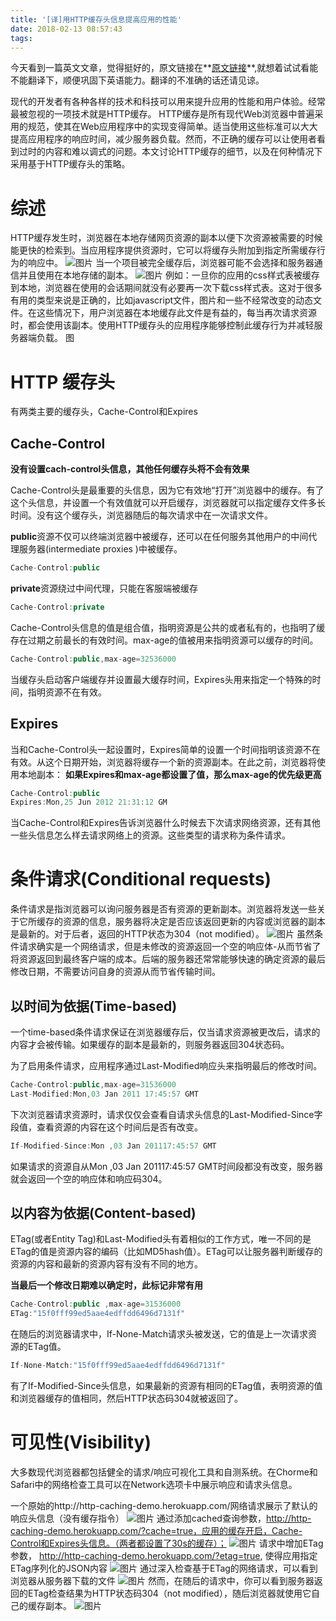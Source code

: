 ```yaml
---
title: '[译]用HTTP缓存头信息提高应用的性能'
date: 2018-02-13 08:57:43
tags:
---
```

今天看到一篇英文文章，觉得挺好的，原文链接在**[原文链接](https://devcenter.heroku.com/articles/increasing-application-performance-with-http-cache-headers#http-cache-headers)**,就想着试试看能不能翻译下，顺便巩固下英语能力。翻译的不准确的话还请见谅。

<!--more-->
现代的开发者有各种各样的技术和科技可以用来提升应用的性能和用户体验。经常最被忽视的一项技术就是HTTP缓存。
HTTP缓存是所有现代Web浏览器中普遍采用的规范，使其在Web应用程序中的实现变得简单。适当使用这些标准可以大大提高应用程序的响应时间，减少服务器负载。然而，不正确的缓存可以让使用者看到过时的内容和难以调式的问题。本文讨论HTTP缓存的细节，以及在何种情况下采用基于HTTP缓存头的策略。

# 综述
HTTP缓存发生时，浏览器在本地存储网页资源的副本以便下次资源被需要的时候能更快的检索到。当应用程序提供资源时，它可以将缓存头附加到指定所需缓存行为的响应中。
![图片](https://raw.githubusercontent.com/licongwen/licongwen.github.io/gh-pages/images/yi1.jpg)
当一个项目被完全缓存后，浏览器可能不会选择和服务器通信并且使用在本地存储的副本。
![图片](https://raw.githubusercontent.com/licongwen/licongwen.github.io/gh-pages/images/yi2.jpg)
例如：一旦你的应用的css样式表被缓存到本地，浏览器在使用的会话期间就没有必要再一次下载css样式表。这对于很多有用的类型来说是正确的，比如javascript文件，图片和一些不经常改变的动态文件。在这些情况下，用户浏览器在本地缓存此文件是有益的，每当再次请求资源时，都会使用该副本。使用HTTP缓存头的应用程序能够控制此缓存行为并减轻服务器端负载。
图
# HTTP 缓存头
有两类主要的缓存头，Cache-Control和Expires

## Cache-Control

**没有设置cach-control头信息，其他任何缓存头将不会有效果**

Cache-Control头是最重要的头信息，因为它有效地“打开”浏览器中的缓存。有了这个头信息，并设置一个有效值就可以开启缓存，浏览器就可以指定缓存文件多长时间。没有这个缓存头，浏览器随后的每次请求中在一次请求文件。

**public**资源不仅可以终端浏览器中被缓存，还可以在任何服务其他用户的中间代理服务器(intermediate proxies )中被缓存。
```javascript
Cache-Control:public
```
**private**资源绕过中间代理，只能在客服端被缓存
```javascript
Cache-Control:private
```
Cache-Control头信息的值是组合值，指明资源是公共的或者私有的，也指明了缓存在过期之前最长的有效时间。max-age的值被用来指明资源可以缓存的时间。
```javascript
Cache-Control:public,max-age=32536000
```
当缓存头启动客户端缓存并设置最大缓存时间，Expires头用来指定一个特殊的时间，指明资源不在有效。

## Expires

当和Cache-Control头一起设置时，Expires简单的设置一个时间指明该资源不在有效。从这个日期开始，浏览器将缓存一个新的资源副本。在此之前，浏览器将使用本地副本：
**如果Expires和max-age都设置了值，那么max-age的优先级更高**
```javascript
Cache-Control:public
Expires:Mon,25 Jun 2012 21:31:12 GM
```
当Cache-Control和Expires告诉浏览器什么时候去下次请求网络资源，还有其他一些头信息怎么样去请求网络上的资源。这些类型的请求称为条件请求。

# 条件请求(Conditional requests)

条件请求是指浏览器可以询问服务器是否有资源的更新副本。浏览器将发送一些关于它所缓存的资源的信息，服务器将决定是否应该返回更新的内容或浏览器的副本是最新的。对于后者，返回的HTTP状态为304（not modified）。
![图片](https://raw.githubusercontent.com/licongwen/licongwen.github.io/gh-pages/images/yi3.jpg)
虽然条件请求确实是一个网络请求，但是未修改的资源返回一个空的响应体-从而节省了将资源返回到最终客户端的成本。后端的服务器还常常能够快速的确定资源的最后修改日期，不需要访问自身的资源从而节省传输时间。

## 以时间为依据(Time-based)

一个time-based条件请求保证在浏览器缓存后，仅当请求资源被更改后，请求的内容才会被传输。如果缓存的副本是最新的，则服务器返回304状态码。

为了启用条件请求，应用程序通过Last-Modified响应头来指明最后的修改时间。
```javascript
Cache-Control:public,max-age=31536000
Last-Modified:Mon,03 Jan 2011 17:45:57 GMT
```
下次浏览器请求资源时，请求仅仅会查看自请求头信息的Last-Modified-Since字段值，查看资源的内容在这个时间后是否有改变。
```javascript
If-Modified-Since:Mon ,03 Jan 201117:45:57 GMT
```
如果请求的资源自从Mon ,03 Jan 201117:45:57 GMT时间段都没有改变，服务器就会返回一个空的响应体和响应码304。

## 以内容为依据(Content-based)
ETag(或者Entity Tag)和Last-Modified头有着相似的工作方式，唯一不同的是ETag的值是资源内容的编码（比如MD5hash值）。ETag可以让服务器判断缓存的资源的内容和最新的资源内容有没有不同的地方。

**当最后一个修改日期难以确定时，此标记非常有用**
```javascript
Cache-Control:public ,max-age=31536000
ETag:"15f0fff99ed5aae4edffdd6496d7131f"
```
在随后的浏览器请求中，If-None-Match请求头被发送，它的值是上一次请求资源的ETag值。
```javascript
If-None-Match:"15f0fff99ed5aae4edffdd6496d7131f"
```
有了If-Modified-Since头信息，如果最新的资源有相同的ETag值，表明资源的值和浏览器缓存的值相同，然后HTTP状态码304就被返回了。

# 可见性(Visibility)
大多数现代浏览器都包括健全的请求/响应可视化工具和自测系统。在Chorme和Safari中的网络检查工具可以在Network选项卡中展示响应和请求头信息。

一个原始的http://http-caching-demo.herokuapp.com/网络请求展示了默认的响应头信息（没有缓存指令）
![图片](https://raw.githubusercontent.com/licongwen/licongwen.github.io/gh-pages/images/yi4.jpg)
通过添加cached查询参数，http://http-caching-demo.herokuapp.com/?cache=true，应用的缓存开启，Cache-Control和Expires头信息。（两者都设置了30s的缓存）；
![图片](https://raw.githubusercontent.com/licongwen/licongwen.github.io/gh-pages/images/yi5.jpg)
请求中增加ETag参数， http://http-caching-demo.herokuapp.com/?etag=true, 使得应用指定ETag序列化的JSON内容
![图片](https://raw.githubusercontent.com/licongwen/licongwen.github.io/gh-pages/images/yi6.jpg)
通过深入检查基于ETag的网络请求，可以看到浏览器从服务器下载的文件
![图片](https://raw.githubusercontent.com/licongwen/licongwen.github.io/gh-pages/images/yi7.jpg)
然而，在随后的请求中，你可以看到服务器返回的ETag检查结果为HTTP状态码304（not modified），随后浏览器就使用它自己的缓存副本。
![图片](https://raw.githubusercontent.com/licongwen/licongwen.github.io/gh-pages/images/yi8.jpg)